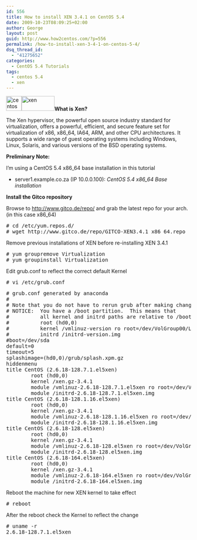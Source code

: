 ```yaml
---
id: 556
title: How to install XEN 3.4.1 on CentOS 5.4
date: 2009-10-23T08:09:25+02:00
author: George
layout: post
guid: http://www.how2centos.com/?p=556
permalink: /how-to-install-xen-3-4-1-on-centos-5-4/
dsq_thread_id:
  - "41275652"
categories:
  - CentOS 5.4 Tutorials
tags:
  - centos 5.4
  - xen
---
```

[<img loading="lazy" src="http://www.how2centos.com/wp-content/uploads/2009/05/centos.gif" alt="centos" title="centos" width="42" height="40" class="alignleft size-full wp-image-225" />](http://www.how2centos.com/wp-content/uploads/2009/05/centos.gif)[<img loading="lazy" src="http://www.how2centos.com/wp-content/uploads/2009/10/xen.gif" alt="xen" title="xen" width="90" height="40" class="alignleft size-full wp-image-560" />](http://www.how2centos.com/wp-content/uploads/2009/10/xen.gif)**What is Xen?**

The Xen hypervisor, the powerful open source industry standard for virtualization, offers a powerful, efficient, and secure feature set for virtualization of x86, x86_64, IA64, ARM, and other CPU architectures. It supports a wide range of guest operating systems including Windows, Linux, Solaris, and various versions of the BSD operating systems.  
<!--more-->

**Preliminary Note:**

I&#8217;m using a CentOS 5.4 x86_64 base installation in this tutorial

* server1.example.co.za (IP 10.0.0.100): _CentOS 5.4 x86_64 Base installation_

**Install the Gitco repository**

Browse to <http://www.gitco.de/repo/> and grab the latest repo for your arch. (in this case x86_64) 

<pre class="toolbar:2 nums:false nums-toggle:false theme:github font:droid-sans-mono whitespace-before:1 whitespace-after:1 lang:default decode:true"># cd /etc/yum.repos.d/
# wget http://www.gitco.de/repo/GITCO-XEN3.4.1_x86_64.repo
</pre>

Remove previous installations of XEN before re-installing XEN 3.4.1

<pre class="toolbar:2 nums:false nums-toggle:false theme:github font:droid-sans-mono whitespace-before:1 whitespace-after:1 lang:default decode:true"># yum groupremove Virtualization
# yum groupinstall Virtualization
</pre>

Edit grub.conf to reflect the correct default Kernel

<pre class="toolbar:2 nums:false nums-toggle:false theme:github font:droid-sans-mono whitespace-before:1 whitespace-after:1 lang:default decode:true"># vi /etc/grub.conf
</pre>

<pre class="theme:github font:droid-sans-mono lang:vim decode:true" ># grub.conf generated by anaconda
#
# Note that you do not have to rerun grub after making changes to this file
# NOTICE:  You have a /boot partition.  This means that
#          all kernel and initrd paths are relative to /boot/, eg.
#          root (hd0,0)
#          kernel /vmlinuz-version ro root=/dev/VolGroup00/LogVol00
#          initrd /initrd-version.img
#boot=/dev/sda
default=0
timeout=5
splashimage=(hd0,0)/grub/splash.xpm.gz
hiddenmenu
title CentOS (2.6.18-128.7.1.el5xen)
        root (hd0,0)
        kernel /xen.gz-3.4.1
        module /vmlinuz-2.6.18-128.7.1.el5xen ro root=/dev/VolGroup00/LogVol00
        module /initrd-2.6.18-128.7.1.el5xen.img
title CentOS (2.6.18-128.1.16.el5xen)
        root (hd0,0)
        kernel /xen.gz-3.4.1
        module /vmlinuz-2.6.18-128.1.16.el5xen ro root=/dev/VolGroup00/LogVol00
        module /initrd-2.6.18-128.1.16.el5xen.img
title CentOS (2.6.18-128.el5xen)
        root (hd0,0)
        kernel /xen.gz-3.4.1
        module /vmlinuz-2.6.18-128.el5xen ro root=/dev/VolGroup00/LogVol00
        module /initrd-2.6.18-128.el5xen.img
title CentOS (2.6.18-164.el5xen)
        root (hd0,0)
        kernel /xen.gz-3.4.1
        module /vmlinuz-2.6.18-164.el5xen ro root=/dev/VolGroup00/LogVol00
        module /initrd-2.6.18-164.el5xen.img
</pre>

Reboot the machine for new XEN kernel to take effect

<pre class="toolbar:2 nums:false nums-toggle:false theme:github font:droid-sans-mono whitespace-before:1 whitespace-after:1 lang:default decode:true"># reboot
</pre>

After the reboot check the Kernel to reflect the change

<pre class="toolbar:2 nums:false nums-toggle:false theme:github font:droid-sans-mono whitespace-before:1 whitespace-after:1 lang:default decode:true"># uname -r
2.6.18-128.7.1.el5xen
</pre>